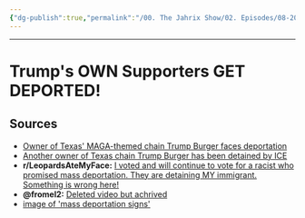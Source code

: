 ```yaml
---
{"dg-publish":true,"permalink":"/00. The Jahrix Show/02. Episodes/08-2025/27/","tags":["jahrixshow","politics","maga","deportations"],"created":"2025-08-27T14:41:44.775-04:00","updated":"2025-08-27T15:29:58.410-04:00"}
---
```


---
# Trump's OWN Supporters GET DEPORTED!

## Sources
- [Owner of Texas' MAGA-themed chain Trump Burger faces deportation](https://www.sacurrent.com/news/owner-of-texas-maga-themed-chain-trump-burger-faces-deportation-38220681)
- [Another owner of Texas chain Trump Burger has been detained by ICE](https://www.sacurrent.com/news/another-owner-of-texas-based-trump-burger-has-been-detained-by-ice-38360717)
- **r/LeopardsAteMyFace:** [I voted and will continue to vote for a racist who promised mass deportation. They are detaining MY immigrant. Something is wrong here!](https://www.reddit.com/r/LeopardsAteMyFace/comments/1me25a2/i_voted_and_will_continue_to_vote_for_a_racist/)
- **@fromel2:** [Deleted video but achrived](https://www.tiktok.com/@thisyou.official2/video/7542824034346585375) 
- [image of 'mass deportation signs'](https://i.guim.co.uk/img/media/aab9de64fcba5bc512cd6d00adb412ba139abea5/498_697_4588_2754/master/4588.jpg?width=1200&quality=85&auto=format&fit=max&s=fe0fbfd5414b5579a287051e9c052808)